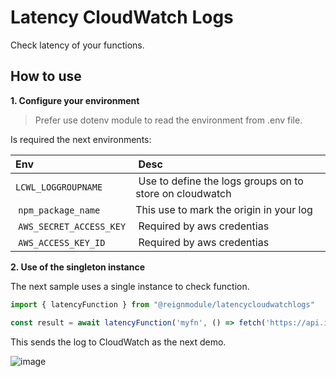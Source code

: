 # Latency CloudWatch Logs

Check latency of your functions.

## How to use

**1. Configure your environment**

> Prefer use dotenv module to read the environment from .env file.

Is required the next environments:

| Env | Desc |
| :--- | :--- |
| `LCWL_LOGGROUPNAME` | Use to define the logs groups on to store on cloudwatch |
| `npm_package_name` | This use to mark the origin in your log |
| `AWS_SECRET_ACCESS_KEY`| Required by aws credentias |
| `AWS_ACCESS_KEY_ID`| Required by aws credentias |

**2. Use of the singleton instance**

The next sample uses a single instance to check function.

```ts
import { latencyFunction } from "@reignmodule/latencycloudwatchlogs"

const result = await latencyFunction('myfn', () => fetch('https://api.ipify.org?format=json'))
```

This sends the log to CloudWatch as the next demo.

![image](https://user-images.githubusercontent.com/3086539/96214398-bf3ac700-0f51-11eb-9a25-d88dcca03b0b.png)


